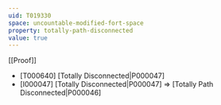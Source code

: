 ```yaml
---
uid: T019330
space: uncountable-modified-fort-space
property: totally-path-disconnected
value: true
---
```

[[Proof]]

* [T000640] [Totally Disconnected|P000047]
* [I000047] [Totally Disconnected|P000047] => [Totally Path Disconnected|P000046]


